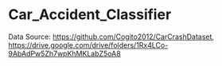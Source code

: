 # Car_Accident_Classifier
Data Source: https://github.com/Cogito2012/CarCrashDataset, https://drive.google.com/drive/folders/1Rx4LCo-9AbAdPw5Zh7wpKhMKLabZ5oA8
